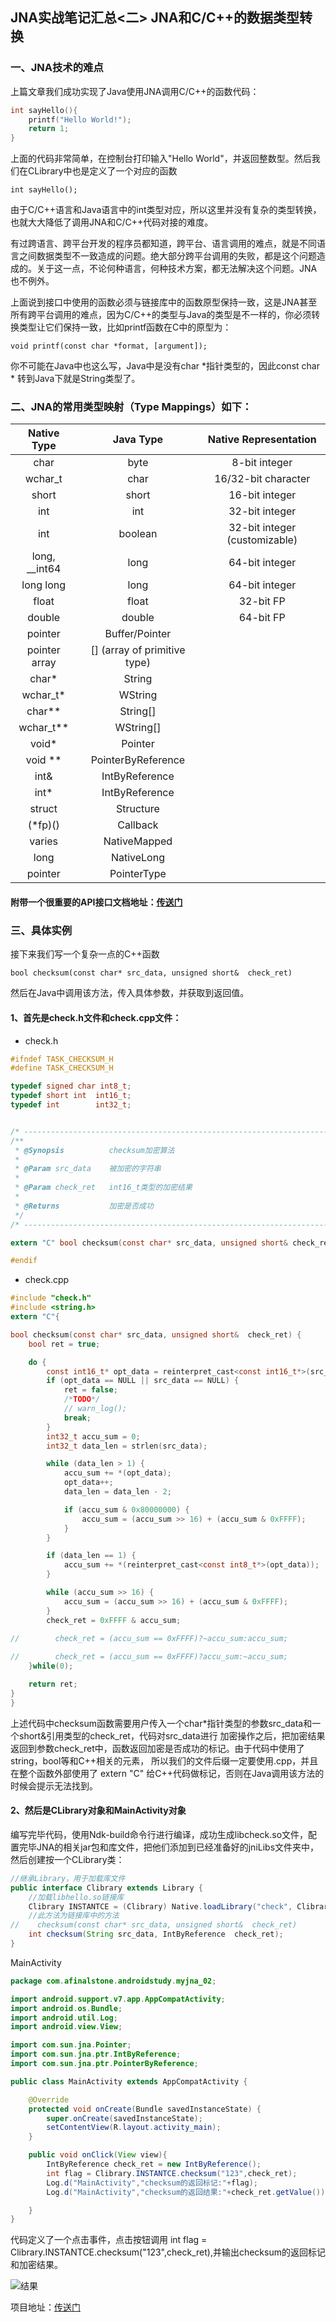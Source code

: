 ## JNA实战笔记汇总<二> JNA和C/C++的数据类型转换

### 一、JNA技术的难点

上篇文章我们成功实现了Java使用JNA调用C/C++的函数代码：

```C
int sayHello(){
    printf("Hello World!");
    return 1;
}
```

上面的代码非常简单，在控制台打印输入"Hello World"，并返回整数型。然后我们在CLibrary中也是定义了一个对应的函数

```
int sayHello();
```

由于C/C++语言和Java语言中的int类型对应，所以这里并没有复杂的类型转换，也就大大降低了调用JNA和C/C++代码对接的难度。

有过跨语言、跨平台开发的程序员都知道，跨平台、语言调用的难点，就是不同语言之间数据类型不一致造成的问题。绝大部分跨平台调用的失败，都是这个问题造成的。关于这一点，不论何种语言，何种技术方案，都无法解决这个问题。JNA也不例外。

上面说到接口中使用的函数必须与链接库中的函数原型保持一致，这是JNA甚至所有跨平台调用的难点，因为C/C++的类型与Java的类型是不一样的，你必须转换类型让它们保持一致，比如printf函数在C中的原型为：

```
void printf(const char *format, [argument]);
```

你不可能在Java中也这么写，Java中是没有char *指针类型的，因此const char * 转到Java下就是String类型了。

### 二、JNA的常用类型映射（Type Mappings）如下：

| Native Type|Java Type | 	Native Representation | 
|:------:|:------:|:------:|
| char  | byte | 8-bit integer   | 
| wchar_t  | char | 16/32-bit character|
| short | short |  16-bit integer  | 
|int |  int  |32-bit integer |  
| int |boolean | 32-bit integer (customizable) | 
|  long, __int64 |  long |64-bit integer |
| long long |long  | 64-bit integer  |  
| float  |  float    | 32-bit FP  |  
| double |  double   | 64-bit FP   |  
| pointer |  Buffer/Pointer |
| pointer array |  [] (array of primitive type)|
| char* |  String  | 
| wchar_t* |  WString  | 
| char** |  String[]  | 
| wchar_t** | WString[] | 
|  void* |  Pointer  | 
|  void ** | PointerByReference  | 
|  int& | IntByReference  | 
|  int* |  IntByReference  | 
|  struct|  Structure    | 
|  (*fp)()|  Callback   | 
| varies |  NativeMapped    | 
| long |  NativeLong    | 
| pointer |  PointerType    | 

#### 附带一个很重要的API接口文档地址：[传送门](http://java-native-access.github.io/jna/4.4.0/javadoc/)

### 三、具体实例

接下来我们写一个复杂一点的C++函数

```
bool checksum(const char* src_data, unsigned short&  check_ret)
```

然后在Java中调用该方法，传入具体参数，并获取到返回值。

#### 1、首先是check.h文件和check.cpp文件：

- check.h

```h
#ifndef TASK_CHECKSUM_H
#define TASK_CHECKSUM_H

typedef signed char int8_t;
typedef short int  int16_t;
typedef int        int32_t;


/* --------------------------------------------------------------------------*/
/**
 * @Synopsis          checksum加密算法
 *
 * @Param src_data    被加密的字符串 
 *
 * @Param check_ret   int16_t类型的加密结果
 *
 * @Returns           加密是否成功
 */
/* ----------------------------------------------------------------------------*/

extern "C" bool checksum(const char* src_data, unsigned short& check_ret);

#endif
```

- check.cpp

```C
#include "check.h"
#include <string.h>
extern "C"{

bool checksum(const char* src_data, unsigned short&  check_ret) {
    bool ret = true;

    do {
        const int16_t* opt_data = reinterpret_cast<const int16_t*>(src_data);
        if (opt_data == NULL || src_data == NULL) {
            ret = false;
            /*TODO*/
            // warn_log();
            break;
        }
        int32_t accu_sum = 0;
        int32_t data_len = strlen(src_data);

        while (data_len > 1) {
            accu_sum += *(opt_data);
            opt_data++;
            data_len = data_len - 2;

            if (accu_sum & 0x80000000) {
                accu_sum = (accu_sum >> 16) + (accu_sum & 0xFFFF);
            }
        }

        if (data_len == 1) {
            accu_sum += *(reinterpret_cast<const int8_t*>(opt_data));
        }

        while (accu_sum >> 16) {
            accu_sum = (accu_sum >> 16) + (accu_sum & 0xFFFF);
        }
        check_ret = 0xFFFF & accu_sum;
        
//        check_ret = (accu_sum == 0xFFFF)?~accu_sum:accu_sum;

//        check_ret = (accu_sum == 0xFFFF)?accu_sum:~accu_sum;
    }while(0);

    return ret;
}
}

```

上述代码中checksum函数需要用户传入一个char*指针类型的参数src_data和一个short&引用类型的check_ret，代码对src_data进行
加密操作之后，把加密结果返回到参数check_ret中，函数返回加密是否成功的标记。由于代码中使用了string，bool等和C++相关的元素，
所以我们的文件后缀一定要使用.cpp，并且在整个函数外部使用了 extern "C" 给C++代码做标记，否则在Java调用该方法的时候会提示无法找到。

#### 2、然后是CLibrary对象和MainActivity对象

编写完毕代码，使用Ndk-build命令行进行编译，成功生成libcheck.so文件，配置完毕JNA的相关jar包和库文件，把他们添加到已经准备好的jniLibs文件夹中，然后创建按一个CLibrary类：

```java
//继承Library，用于加载库文件
public interface Clibrary extends Library {
    //加载libhello.so链接库
    Clibrary INSTANTCE = (Clibrary) Native.loadLibrary("check", Clibrary.class);
    //此方法为链接库中的方法
//    checksum(const char* src_data, unsigned short&  check_ret)
    int checksum(String src_data, IntByReference  check_ret);
}
```

MainActivity

```java
package com.afinalstone.androidstudy.myjna_02;

import android.support.v7.app.AppCompatActivity;
import android.os.Bundle;
import android.util.Log;
import android.view.View;

import com.sun.jna.Pointer;
import com.sun.jna.ptr.IntByReference;
import com.sun.jna.ptr.PointerByReference;

public class MainActivity extends AppCompatActivity {

    @Override
    protected void onCreate(Bundle savedInstanceState) {
        super.onCreate(savedInstanceState);
        setContentView(R.layout.activity_main);
    }

    public void onClick(View view){
        IntByReference check_ret = new IntByReference();
        int flag = Clibrary.INSTANTCE.checksum("123",check_ret);
        Log.d("MainActivity","checksum的返回标记:"+flag);
        Log.d("MainActivity","checksum的返回结果:"+check_ret.getValue());

    }
}

```

代码定义了一个点击事件，点击按钮调用  int flag = Clibrary.INSTANTCE.checksum("123",check_ret),并输出checksum的返回标记和加密结果。

![结果](pic/结果.png)

项目地址：[传送门](https://github.com/AFinalStone/MYJNA)
